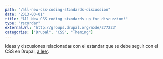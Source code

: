 ```yaml
---
path: "/all-new-css-coding-standards-discussion"
date: "2013-03-01"
title: "All New CSS coding standards up for discussion!"
type: "recordar"
externalUrl: "http://groups.drupal.org/node/277223"
categories: ["Drupal", "CSS", "Theming"]
---
```


Ideas y discusiones relacionadas con el estandar que se debe seguir con el CSS en Drupal, [a leer](http://groups.drupal.org/node/277223).
